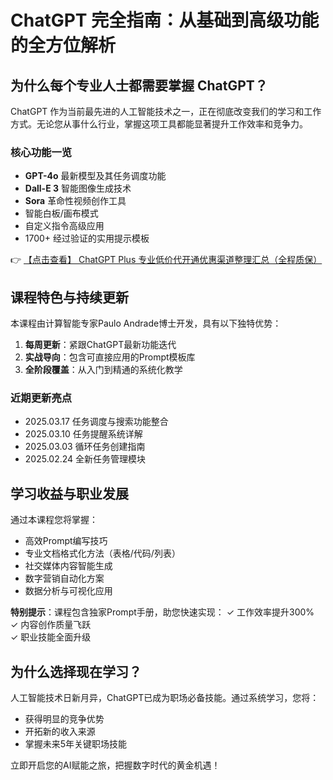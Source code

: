 # ChatGPT 完全指南：从基础到高级功能的全方位解析

## 为什么每个专业人士都需要掌握 ChatGPT？

ChatGPT 作为当前最先进的人工智能技术之一，正在彻底改变我们的学习和工作方式。无论您从事什么行业，掌握这项工具都能显著提升工作效率和竞争力。

### 核心功能一览
- **GPT-4o** 最新模型及其任务调度功能
- **Dall-E 3** 智能图像生成技术
- **Sora** 革命性视频创作工具
- 智能白板/画布模式
- 自定义指令高级应用
- 1700+ 经过验证的实用提示模板

👉 [【点击查看】 ChatGPT Plus 专业低价代开通优惠渠道整理汇总（全程质保）](https://bit.ly/DaiKai)

## 课程特色与持续更新

本课程由计算智能专家Paulo Andrade博士开发，具有以下独特优势：

1. **每周更新**：紧跟ChatGPT最新功能迭代
2. **实战导向**：包含可直接应用的Prompt模板库
3. **全阶段覆盖**：从入门到精通的系统化教学

### 近期更新亮点
- 2025.03.17 任务调度与搜索功能整合
- 2025.03.10 任务提醒系统详解
- 2025.03.03 循环任务创建指南
- 2025.02.24 全新任务管理模块

## 学习收益与职业发展

通过本课程您将掌握：
- 高效Prompt编写技巧
- 专业文档格式化方法（表格/代码/列表）
- 社交媒体内容智能生成
- 数字营销自动化方案
- 数据分析与可视化应用

**特别提示**：课程包含独家Prompt手册，助您快速实现：
✓ 工作效率提升300%  
✓ 内容创作质量飞跃  
✓ 职业技能全面升级

## 为什么选择现在学习？

人工智能技术日新月异，ChatGPT已成为职场必备技能。通过系统学习，您将：
- 获得明显的竞争优势
- 开拓新的收入来源
- 掌握未来5年关键职场技能

立即开启您的AI赋能之旅，把握数字时代的黄金机遇！